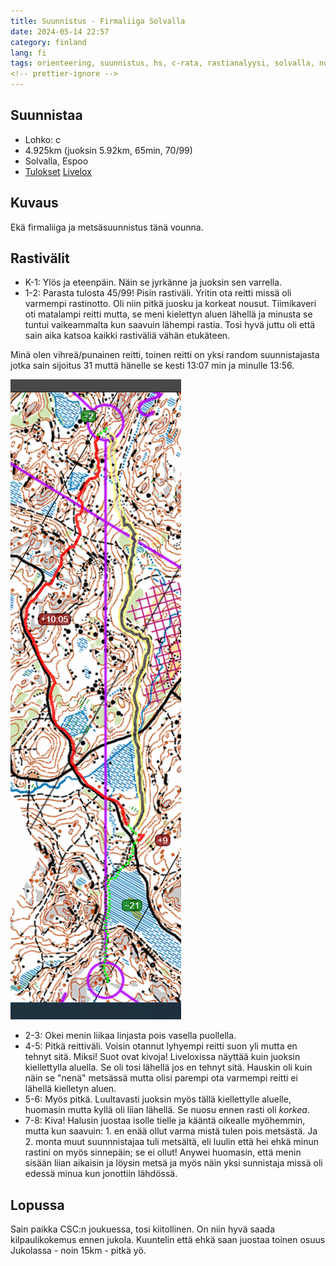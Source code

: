 ```yaml
---
title: Suunnistus - Firmaliiga Solvalla
date: 2024-05-14 22:57
category: finland
lang: fi
tags: orienteering, suunnistus, hs, c-rata, rastianalyysi, solvalla, noux, firmaliiga
<!-- prettier-ignore -->
---
```


## Suunnistaa

- Lohko: c
- 4.925km (juoksin 5.92km, 65min, 70/99)
- Solvalla, Espoo
- [Tulokset](http://online.helsinginsuunnistajat.fi/63073b75-3939-4c7f-919c-3a732b3e47eb/results/231daae1-4040-4021-ac38-9bdd27967afe)
  [Livelox](https://www.livelox.com/Viewer/Firmaliiga-Solvalla-Meerlampi/C?classId=763035&tab=player)

## Kuvaus

Ekä firmaliiga ja metsäsuunnistus tänä vounna.

## Rastivälit

- K-1: Ylös ja eteenpäin. Näin se jyrkänne ja juoksin sen varrella.
- 1-2: Parasta tulosta 45/99! Pisin rastiväli. Yritin ota reitti missä oli
  varmempi rastinotto. Oli niin pitkä juosku ja korkeat nousut. Tiimikaveri oti
  matalampi reitti mutta, se meni kielettyn aluen lähellä ja minusta se tuntui
  vaikeammalta kun saavuin lähempi rastia. Tosi hyvä juttu oli että sain aika
  katsoa kaikki rastiväliä vähän etukäteen.

Minä olen vihreä/punainen reitti, toinen reitti on yksi random suunnistajasta
jotka sain sijoitus 31 muttä hänelle se kesti 13:07 min ja minulle 13:56.

[![from rasti 1 to 2](images/f.2024.solvalla.1-2.png "1-2")](images/f.2024.solvalla.1-2.png)

- 2-3: Okei menin liikaa linjasta pois vasella puollella.
- 4-5: Pitkä reittiväli. Voisin otannut lyhyempi reitti suon yli mutta en tehnyt
  sitä. Miksi! Suot ovat kivoja! Liveloxissa näyttää kuin juoksin kiellettylla
  aluella. Se oli tosi lähellä jos en tehnyt sitä. Hauskin oli kuin näin se
  "nenä" metsässä mutta olisi parempi ota varmempi reitti ei lähellä kielletyn
  aluen.
- 5-6: Myös pitkä. Luultavasti juoksin myös tällä kiellettylle aluelle, huomasin
  mutta kyllä oli liian lähellä. Se nuosu ennen rasti oli _korkea_.
- 7-8: Kiva! Halusin juostaa isolle tielle ja kääntä oikealle myöhemmin, mutta
  kun saavuin: 1. en enää ollut varma mistä tulen pois metsästä. Ja 2. monta
  muut suunnnistajaa tuli metsältä, eli luulin että hei ehkä minun rastini on
  myös sinnepäin; se ei ollut! Anywei huomasin, että menin sisään liian aikaisin
  ja löysin metsä ja myös näin yksi sunnistaja missä oli edessä minua kun
  jonottiin lähdössä.

## Lopussa

Sain paikka CSC:n joukuessa, tosi kiitollinen. On niin hyvä saada
kilpaulikokemus ennen jukola. Kuuntelin että ehkä saan juostaa toinen osuus
Jukolassa - noin 15km - pitkä yö.
